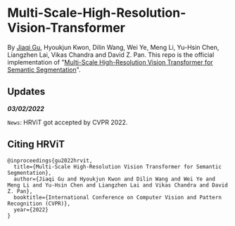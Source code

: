 # Multi-Scale-High-Resolution-Vision-Transformer
By [Jiaqi Gu](https://github.com/JeremieMelo), Hyoukjun Kwon, Dilin Wang, Wei Ye, Meng Li, Yu-Hsin Chen, Liangzhen Lai, Vikas Chandra and David Z. Pan.
This repo is the official implementation of "[Multi-Scale High-Resolution Vision Transformer for Semantic Segmentation](https://arxiv.org/abs/2111.01236)".

## Updates
***03/02/2022***

`News`: HRViT got accepted by CVPR 2022.

## Citing HRViT

```
@inproceedings{gu2022hrvit,
  title={Multi-Scale High-Resolution Vision Transformer for Semantic Segmentation},
  author={Jiaqi Gu and Hyoukjun Kwon and Dilin Wang and Wei Ye and Meng Li and Yu-Hsin Chen and Liangzhen Lai and Vikas Chandra and David Z. Pan},
  booktitle={International Conference on Computer Vision and Pattern Recognition (CVPR)},
  year={2022}
}
```
